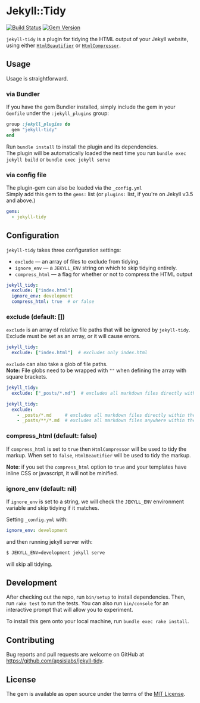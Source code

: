 # Jekyll::Tidy

[![Build Status](https://travis-ci.org/apsislabs/jekyll-tidy.svg?branch=master)](https://travis-ci.org/apsislabs/jekyll-tidy) [![Gem Version](https://badge.fury.io/rb/jekyll-tidy.svg)](https://badge.fury.io/rb/jekyll-tidy)

`jekyll-tidy` is a plugin for tidying the HTML output of your Jekyll website, using either [`HtmlBeautifier`](https://github.com/threedaymonk/htmlbeautifier) or [`HtmlCompressor`](https://github.com/paolochiodi/htmlcompressor).

## Usage

Usage is straightforward.

### via Bundler

If you have the gem Bundler installed, simply include the gem in your `Gemfile` under the `:jekyll_plugins` group:

```ruby
group :jekyll_plugins do
  gem "jekyll-tidy"
end
```
Run `bundle install` to install the plugin and its dependencies.<br/>
The plugin will be automatically loaded the next time you run `bundle exec jekyll build` or `bundle exec jekyll serve`

### via config file

The plugin-gem can also be loaded via the `_config.yml`<br/>
Simply add this gem to the `gems:` list (or `plugins:` list, if you're on Jekyll v3.5 and above.)

```yaml
gems:
  - jekyll-tidy
```

## Configuration

`jekyll-tidy` takes three configuration settings:

  * `exclude` &mdash; an array of files to exclude from tidying.
  * `ignore_env` &mdash; a `JEKYLL_ENV` string on which to skip tidying entirely.
  * `compress_html` &mdash; a flag for whether or not to compress the HTML output

```yaml
jekyll_tidy:
  exclude: ["index.html"]
  ignore_env: development
  compress_html: true  # or false
```

### exclude (default: [])

`exclude` is an array of relative file paths that will be ignored by `jekyll-tidy`. Exclude must be set as an array, or it will cause errors.

```yaml
jekyll_tidy:
  exclude: ["index.html"]  # excludes only index.html
```

`exclude` can also take a glob of file paths.<br/>
**Note:** File globs need to be wrapped with `""` when defining the array with square brackets.

```yaml
jekyll_tidy:
  exclude: ["_posts/*.md"]  # excludes all markdown files directly within the _posts directory.
```

```yaml
jekyll_tidy:
  exclude:
    - _posts/*.md     # excludes all markdown files directly within the _posts directory.
    - _posts/**/*.md  # excludes all markdown files anywhere within the _posts directory
```

### compress_html (default: false)

If `compress_html` is set to `true` then `HtmlCompressor` will be used to tidy the markup.
When set to `false`, `HtmlBeautifier` will be used to tidy the markup.

**Note**: if you set the `compress_html` option to `true` and your templates have inline CSS or javascript, it will not be minified.

### ignore_env (default: nil)

If `ignore_env` is set to a string, we will check the `JEKYLL_ENV` environment variable and skip tidying if it matches.

Setting `_config.yml` with:

```yaml
ignore_env: development
```

and then running jekyll server with:

```sh
$ JEKYLL_ENV=development jekyll serve
```

will skip all tidying.

## Development

After checking out the repo, run `bin/setup` to install dependencies. Then, run `rake test` to run the tests. You can also run `bin/console` for an interactive prompt that will allow you to experiment.

To install this gem onto your local machine, run `bundle exec rake install`.

## Contributing

Bug reports and pull requests are welcome on GitHub at https://github.com/apsislabs/jekyll-tidy.

## License

The gem is available as open source under the terms of the [MIT License](http://opensource.org/licenses/MIT).
